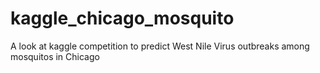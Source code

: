# kaggle_chicago_mosquito
A look at kaggle competition to predict West Nile Virus outbreaks among mosquitos in Chicago

